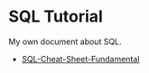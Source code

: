 # SQL Tutorial
My own document about SQL.
- [SQL-Cheat-Sheet-Fundamental](https://docs.google.com/document/d/1L4EIaDIrHaDSuvGhzvBZ3iU9J0PaMnE3ZyTKltp4b38/edit?usp=sharing)